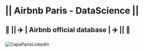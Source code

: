 # || Airbnb Paris - DataScience ||
## :hotel: || :airplane: | Airbnb official database | :airplane: || :hotel:

![CapaParisLinkedin](https://user-images.githubusercontent.com/76967004/107850120-c928e580-6dde-11eb-9cf5-372dbfda6655.jpg)

